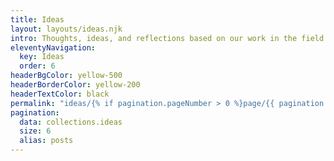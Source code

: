 ```yaml
---
title: Ideas
layout: layouts/ideas.njk
intro: Thoughts, ideas, and reflections based on our work in the field. 
eleventyNavigation:
  key: Ideas
  order: 6
headerBgColor: yellow-500
headerBorderColor: yellow-200
headerTextColor: black
permalink: "ideas/{% if pagination.pageNumber > 0 %}page/{{ pagination.pageNumber | plus: 1 }}/{% endif %}"
pagination:
  data: collections.ideas
  size: 6
  alias: posts
---
```

